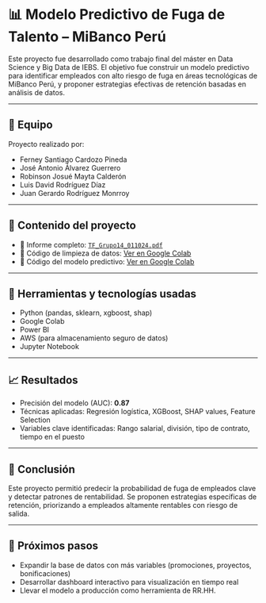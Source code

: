 # 📊 Modelo Predictivo de Fuga de Talento – MiBanco Perú

Este proyecto fue desarrollado como trabajo final del máster en Data Science y Big Data de IEBS. El objetivo fue construir un modelo predictivo para identificar empleados con alto riesgo de fuga en áreas tecnológicas de MiBanco Perú, y proponer estrategias efectivas de retención basadas en análisis de datos.

---

## 🧠 Equipo
Proyecto realizado por:
- Ferney Santiago Cardozo Pineda
- José Antonio Álvarez Guerrero
- Robinson Josué Mayta Calderón
- Luis David Rodríguez Díaz
- Juan Gerardo Rodríguez Monrroy

---

## 🧾 Contenido del proyecto
- 📄 Informe completo: [`TF_Grupo14_011024.pdf`](./TF_Grupo14_011024.pdf)
- 🧼 Código de limpieza de datos: [Ver en Google Colab](https://colab.research.google.com/drive/1HekPqOBp4P-IEK6Hj9t_b80Lctqn1Roh?usp=sharing)
- 🤖 Código del modelo predictivo: [Ver en Google Colab](https://colab.research.google.com/drive/1sA9j-ZF9kV_vJltVYfxCofI8RRD83WIm?usp=drive_link)

---

## 🧰 Herramientas y tecnologías usadas
- Python (pandas, sklearn, xgboost, shap)
- Google Colab
- Power BI
- AWS (para almacenamiento seguro de datos)
- Jupyter Notebook

---

## 📈 Resultados
- Precisión del modelo (AUC): **0.87**
- Técnicas aplicadas: Regresión logística, XGBoost, SHAP values, Feature Selection
- Variables clave identificadas: Rango salarial, división, tipo de contrato, tiempo en el puesto

---

## 🚀 Conclusión
Este proyecto permitió predecir la probabilidad de fuga de empleados clave y detectar patrones de rentabilidad. Se proponen estrategias específicas de retención, priorizando a empleados altamente rentables con riesgo de salida.

---

## 🧩 Próximos pasos
- Expandir la base de datos con más variables (promociones, proyectos, bonificaciones)
- Desarrollar dashboard interactivo para visualización en tiempo real
- Llevar el modelo a producción como herramienta de RR.HH.
